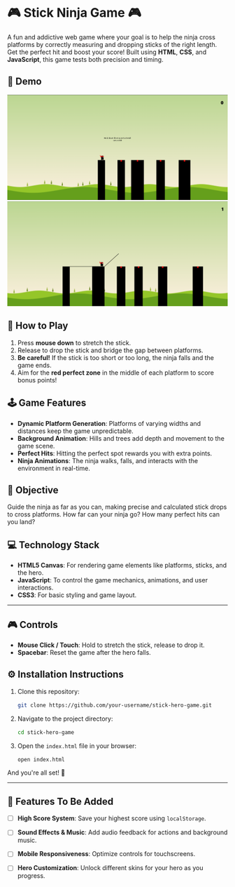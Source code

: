 
# 🎮 **Stick Ninja Game** 🎮

A fun and addictive web game where your goal is to help the ninja cross platforms by correctly measuring and dropping sticks of the right length. Get the perfect hit and boost your score! Built using **HTML**, **CSS**, and **JavaScript**, this game tests both precision and timing.

## 📸 **Demo**
![screenshot_1](public/img1.png)  
![screenshot_2](public/img2.png)  

## 🧩 **How to Play**

1. Press **mouse down** to stretch the stick.
2. Release to drop the stick and bridge the gap between platforms.
3. **Be careful!** If the stick is too short or too long, the ninja falls and the game ends.
4. Aim for the **red perfect zone** in the middle of each platform to score bonus points!

## 🕹️ **Game Features**

- **Dynamic Platform Generation**: Platforms of varying widths and distances keep the game unpredictable.
- **Background Animation**: Hills and trees add depth and movement to the game scene.
- **Perfect Hits**: Hitting the perfect spot rewards you with extra points.
- **Ninja Animations**: The ninja walks, falls, and interacts with the environment in real-time.

## 🎯 **Objective**

Guide the ninja as far as you can, making precise and calculated stick drops to cross platforms. How far can your ninja go?  How many perfect hits can you land?

## 💻 **Technology Stack**

- **HTML5 Canvas**: For rendering game elements like platforms, sticks, and the hero.
- **JavaScript**: To control the game mechanics, animations, and user interactions.
- **CSS3**: For basic styling and game layout.
---

## 🎮 **Controls**

- **Mouse Click / Touch**: Hold to stretch the stick, release to drop it.
- **Spacebar**: Reset the game after the hero falls.

## ⚙️ **Installation Instructions**

1. Clone this repository:

   ```bash
   git clone https://github.com/your-username/stick-hero-game.git
   ```

2. Navigate to the project directory:

   ```bash
   cd stick-hero-game
   ```

3. Open the `index.html` file in your browser:

   ```bash
   open index.html
   ```

And you're all set! 🎉

---

## 🚧 **Features To Be Added**

- [ ] **High Score System**: Save your highest score using `localStorage`.
- [ ] **Sound Effects & Music**: Add audio feedback for actions and background music.
- [ ] **Mobile Responsiveness**: Optimize controls for touchscreens.
- [ ] **Hero Customization**: Unlock different skins for your hero as you progress.
  










